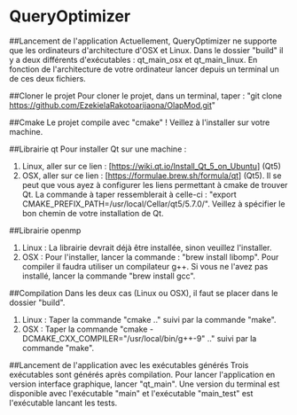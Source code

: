 # QueryOptimizer

##Lancement de l'application
Actuellement, QueryOptimizer ne supporte que les ordinateurs d'architecture d'OSX et Linux.
Dans le dossier "build" il y a deux différents d'exécutables : qt_main_osx et qt_main_linux. En fonction de l'architecture de votre ordinateur lancer depuis un terminal un de ces deux fichiers.

##Cloner le projet
Pour cloner le projet, dans un terminal, taper : "git clone https://github.com/EzekielaRakotoarijaona/OlapMod.git"

##Cmake
Le projet compile avec "cmake" ! Veillez à l'installer sur votre machine.

##Librairie qt
Pour installer Qt sur une machine : 
1. Linux, aller sur ce lien : [https://wiki.qt.io/Install_Qt_5_on_Ubuntu] (Qt5)
2. OSX, aller sur ce lien : [https://formulae.brew.sh/formula/qt] (Qt5). Il se peut que vous ayez à configurer les liens permettant à cmake de trouver Qt. La commande à taper ressemblerait à celle-ci : "export CMAKE_PREFIX_PATH=/usr/local/Cellar/qt5/5.7.0/". Veillez à spécifier le bon chemin de votre installation de Qt.

##Librairie openmp
1. Linux : La librairie devrait déjà être installée, sinon veuillez l'installer.
2. OSX : Pour l'installer, lancer la commande : "brew install libomp". Pour compiler il faudra utiliser un compilateur g++. Si vous ne l'avez pas installé, lancer la commande "brew install gcc".

##Compilation
Dans les deux cas (Linux ou OSX), il faut se placer dans le dossier "build".
1. Linux : Taper la commande "cmake .." suivi par la commande "make".
2. OSX : Taper la commande "cmake -DCMAKE_CXX_COMPILER="/usr/local/bin/g++-9" .." suivi par la commande "make".

##Lancement de l'application avec les exécutables générés
Trois exécutables sont générés après compilation. Pour lancer l'application en version interface graphique, lancer "qt_main". Une version du terminal est disponible avec l'exécutable "main" et l'exécutable "main_test" est l'exécutable lancant les tests.

